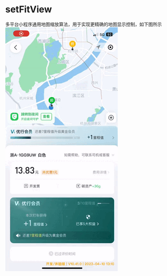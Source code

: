 # setFitView
多平台小程序通用地图缩放算法，用于实现更精确的地图显示控制，如下图所示
![setFitView demo](https://raw.githubusercontent.com/CyberFei/setFitView/main/demo.gif)
